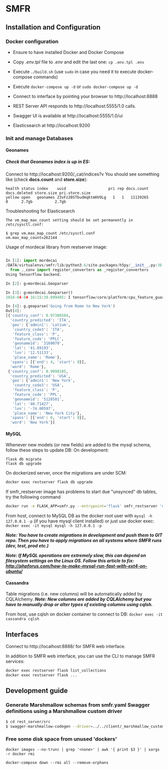# SMFR

## Installation and Configuration

### Docker configuration

- Ensure to have installed Docker and Docker Compose
- Copy _.env.tpl_ file to _.env_ and edit the last one: `cp .env.tpl .env`
- Execute `./build.sh` (use `sudo` in case you need it to execute docker-compose commands)
- Execute `docker-compose up -d` or `sudo docker-compose up -d`

- Connect to interface by pointing your browser to http://localhost:8888
- REST Server API responds to http://localhost:5555/1.0 calls.
- Swagger UI is available at http://localhost:5555/1.0/ui
- Elasticsearch at http://localhost:9200

### Init and manage Databases

#### Geonames

##### Check that Geonames index is up in ES:
Connect to http://localhost:9200/_cat/indices?v
You should see something like (check __docs.count__ and __store.size__):

```
health status index    uuid                   pri rep docs.count docs.deleted store.size pri.store.size
yellow open   geonames 23vFz20STbudmqktmHVOLg   1   1   11139265            0      2.7gb          2.7gb
```

Troubleshooting for Elasticsearch

```
The vm_map_max_count setting should be set permanently in /etc/sysctl.conf:

$ grep vm.max_map_count /etc/sysctl.conf
vm.max_map_count=262144
```

Usage of mordecai library from restserver image:

```python

In [1]: import mordecai
/DATA/virtualenvs/smfr/lib/python3.6/site-packages/h5py/__init__.py:36: FutureWarning: Conversion of the second argument of issubdtype from `float` to `np.floating` is deprecated. In future, it will be treated as `np.float64 == np.dtype(float).type`.
  from ._conv import register_converters as _register_converters
Using TensorFlow backend.

In [2]: g=mordecai.Geoparser

In [3]: g=mordecai.Geoparser()
2018-04-04 16:15:39.099405: I tensorflow/core/platform/cpu_feature_guard.cc:140] Your CPU supports instructions that this TensorFlow binary was not compiled to use: AVX2

In [4]: g.geoparse('Going from Rome to New York')
Out[4]:
[{'country_conf': 0.97380584,
  'country_predicted': 'ITA',
  'geo': {'admin1': 'Latium',
   'country_code3': 'ITA',
   'feature_class': 'P',
   'feature_code': 'PPLC',
   'geonameid': '3169070',
   'lat': '41.89193',
   'lon': '12.51133',
   'place_name': 'Rome'},
  'spans': [{'end': 4, 'start': 0}],
  'word': 'Rome'},
 {'country_conf': 0.9998105,
  'country_predicted': 'USA',
  'geo': {'admin1': 'New York',
   'country_code3': 'USA',
   'feature_class': 'P',
   'feature_code': 'PPL',
   'geonameid': '5128581',
   'lat': '40.71427',
   'lon': '-74.00597',
   'place_name': 'New York City'},
  'spans': [{'end': 8, 'start': 0}],
  'word': 'New York'}]

```


#### MySQL

Whenever new models (or new fields) are added to the mysql schema, follow these steps to update DB:
On development:

```
flask db migrate
flask db upgrade
```

On dockerized server, once the migrations are under SCM:

```bash
docker exec restserver flask db upgrade
```

If smfr_restserver image has problems to start due "unsynced" db tables, try the following command

```bash
docker run -e FLASK_APP=smfr.py --entrypoint='flask' smfr_restserver 'db upgrade'
```

From host, connect to MySQL DB as the docker root user with `mysql -h 127.0.0.1 -p` (if you have mysql client installed) or just use docker exec:
`docker exec -it mysql mysql -h 127.0.0.1 -p`

**_Note: You have to create migrations in development and push them to GIT repo. Then you have to apply migrations on all systems where SMFR runs (dev, test, prod etc.)_**

**_Note: If MySQL operations are extremely slow, this can depend on filesystem settings on the Linux OS. Follow this article to fix: http://phpforus.com/how-to-make-mysql-run-fast-with-ext4-on-ubuntu/_**



#### Cassandra

Table migrations (i.e. new columns) will be automatically added by CQLAlchemy.
**_Note: New columns are added by CQLAlchemy but you have to manually drop or alter types of existing columns using cqlsh._**

From host, use cqlsh on docker container to connect to DB: `docker exec -it cassandra cqlsh`


## Interfaces

Connect to http://localhost:8888/ for SMFR web interface.

In addition to SMFR web interface, you can use the CLI to manage SMFR services:

```bash
docker exec restserver flask list_collections
docker exec restserver flask ...
```


## Development guide

### Generate Marshmallow schemas from smfr.yaml Swagger definitions using a Marshmallow custom driver

```bash
$ cd rest_server/src
$ swagger-marshmallow-codegen --driver=../../client/_marshmallow_custom.py:CustomDriver swagger/smfr.yaml > ../../client/marshmallow.py
```

### Free some disk space from unused 'dockers'
```
docker images --no-trunc | grep '<none>' | awk '{ print $3 }' | xargs -r docker rmi
```

```
docker-compose down --rmi all --remove-orphans
```

